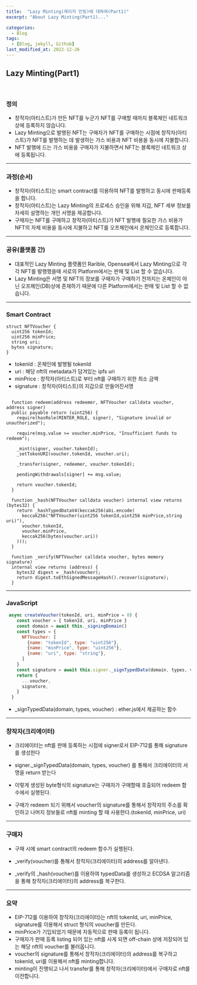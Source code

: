 ```yaml
---
title:  "Lazy Minting(레이지 민팅)에 대하여(Part1)"
excerpt: "About Lazy Minting(Part1)..."

categories:
  - Blog
tags:
  - [Blog, jekyll, Github]
last_modified_at: 2022-12-26
---
```


## Lazy Minting(Part1)
<br />

### 정의
- 창작자(아티스트)가 만든 NFT를 누군가 NFT를 구매할 때까지 블록체인 네트워크 상에 등록하지 않습니다.
- Lazy Minting으로 발행된 NFT는 구매자가 NFT를 구매하는 시점에 창작자(아티스트)가 NFT를 발행하는 데 발생하는 가스 비용과 NFT 비용을 동시에 지불합니다.
- NFT 발행에 드는 가스 비용을 구매자가 지불하면서 NFT는 블록체인 네트워크 상에 등록됩니다.

---

### 과정(순서)
- 창작자(아티스트)는 smart contract를 이용하여 NFT를 발행하고 동시에 판매등록을 합니다.
- 창작자(아티스트)는 Lazy Minting의 프로세스 승인을 위해 지갑, NFT 세부 정보를 자세히 설명하는 개인 서명을 제공합니다.
- 구매자는 NFT를 구매하고 창작자(아티스트)가 NFT 발행에 필요한 가스 비용가 NFT의 자체 비용을 동시에 지불하고 NFT를 오프체인에서 온체인으로 등록합니다.

---

### 공유(플랫폼 간)
- 대표적인 Lazy Minting 플랫폼인 Rarible, Opensea에서 Lazy Minting으로 각각 NFT를 발행했을때 서로의 Platform에서는 판매 및 List 할 수 없습니다.
- Lazy Minting은 서명 및 NFT의 정보를 구매자가 구매하기 전까지는 온체인이 아닌 오프체인(DB)상에 존재하기 때문에 다른 Platform에서는 판매 및 List 할 수 없습니다. 

---

### Smart Contract
```solidity
struct NFTVoucher {
  uint256 tokenId;
  uint256 minPrice;
  string uri;
  bytes signature;
}
```
- tokenId : 온체인에 발행될 tokenId
- uri : 해당 nft의 metadata가 담겨있는 ipfs uri
- minPrice : 창작자(아티스트)로 부터 nft를 구매하기 위한 최소 금액
- signature : 창작자(아티스트)의 지갑으로 만들어진서명

```solidity

  function redeem(address redeemer, NFTVoucher calldata voucher, address signer) 
  public payable return (uint256) {
    require(hasRole(MINTER_ROLE, signer), "Signature invalid or unauthorized");

    require(msg.value >= voucher.minPrice, "Insufficient funds to redeem");

    _mint(signer, voucher.tokenId);
    _setTokenURI(voucher.tokenId, voucher.uri);

    _transfer(signer, redeemer, voucher.tokenId);

    pendingWithdrawals[signer] += msg.value;

    return voucher.tokenId;
  }

  function _hash(NFTVoucher calldata voucher) internal view returns (bytes32) {
    return _hashTypedDataV4(keccak256(abi.encode(
      keccak256("NFTVoucher(uint256 tokenId,uint256 minPrice,string uri)"),
      voucher.tokenId,
      voucher.minPrice,
      keccak256(bytes(voucher.uri))
    )));
  }

  function _verify(NFTVoucher calldata voucher, bytes memory signature) 
  internal view returns (address) {
    bytes32 digest = _hash(voucher);
    return digest.toEthSignedMessageHash().recover(signature);
  }
```

---

### JavaScript
```javascript
 async createVoucher(tokenId, uri, minPrice = 0) {
    const voucher = { tokenId, uri, minPrice }
    const domain = await this._signingDomain()
    const types = {
      NFTVoucher: [
        {name: "tokenId", type: "uint256"},
        {name: "minPrice", type: "uint256"},
        {name: "uri", type: "string"},  
      ]
    }
    const signature = await this.signer._signTypedData(domain, types, voucher)
    return {
      ...voucher,
      signature,
    }
  }
```

- _signTypedData(domain, types, voucher) : ether.js에서 제공하는 함수
 
---

### 창작자(크리에이터)

- 크리에이터는 nft를 판매 등록하는 시점에 signer로서 EIP-712를 통해 signature를 생성한다

- signer._signTypedData(domain, types, voucher) 를 통해서 크리에이터의 서명을 return 받는다

- 이렇게 생성된 byte형식의 signature는 구매자가 구매할때 호출되어 redeem 함수에서 실행된다.

- 구매가 redeem 되기 위해서 voucher의 signature를 통해서 창작자의 주소를 확인하고 나머지 정보들로 nft를 minting 할 때 사용한다.(tokenId, minPrice, uri)

---

### 구매자

- 구매 시에 smart contract의 redeem 함수가 실행된다.

- _verify(voucher)를 통해서 창작자(크리에이터)의 address를 알아낸다.

- _verify의 _hash(voucher)를 이용하여 typedData를 생성하고 ECDSA 알고리즘을 통해 창작자(크리에이터)의 address를 복구한다.

---

### 요약

- EIP-712를 이용하여 창작자(크리에이터)는 nft의 tokenId, uri, minPrice, signature를 이용해서 struct 형식의 voucher를 만든다.
- minPrice가 기입되었기 때문에 자동적으로 판매 등록이 됩니다.
- 구매자가 판매 등록 listing 되어 있는 nft를 사게 되면 off-chain 상에 저장되어 있는 해당 nft의 voucher를 불러옵니다.
- voucher의 signature를 통해서 창작자(크리에이터)의 address를 복구하고 tokenId, uri를 이용해서 nft를 minting합니다.
- minting이 진행되고 나서 transfer를 통해 창작자(크리에이터)에서 구매자로 nft를 이전합니다.